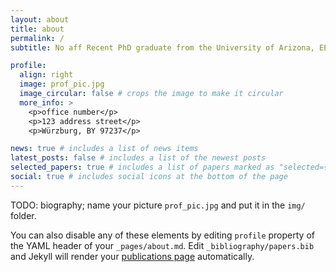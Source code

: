 ```yaml
---
layout: about
title: about
permalink: /
subtitle: No aff Recent PhD graduate from the University of Arizona, EEB, with [Dr. Anna Dornhaus](https://www.annadornhaus.net/)

profile:
  align: right
  image: prof_pic.jpg
  image_circular: false # crops the image to make it circular
  more_info: >
    <p>office number</p>
    <p>123 address street</p>
    <p>Würzburg, BY 97237</p>

news: true # includes a list of news items
latest_posts: false # includes a list of the newest posts
selected_papers: true # includes a list of papers marked as "selected={true}"
social: true # includes social icons at the bottom of the page
---
```


TODO: biography; name your picture `prof_pic.jpg` and put it in the `img/` folder.

You can also disable any of these elements by editing `profile` property of the YAML header of your `_pages/about.md`. Edit `_bibliography/papers.bib` and Jekyll will render your [publications page](/StefanMPopp/publications/) automatically.
